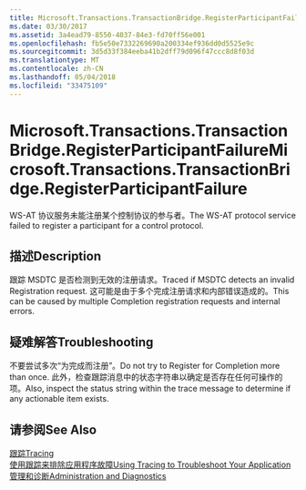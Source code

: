 ```yaml
---
title: Microsoft.Transactions.TransactionBridge.RegisterParticipantFailure
ms.date: 03/30/2017
ms.assetid: 3a4ead79-8550-4037-84e3-fd70ff56e001
ms.openlocfilehash: fb5e50e7332269690a200334ef936dd0d5525e9c
ms.sourcegitcommit: 3d5d33f384eeba41b2dff79d096f47ccc8d8f03d
ms.translationtype: MT
ms.contentlocale: zh-CN
ms.lasthandoff: 05/04/2018
ms.locfileid: "33475109"
---
```

# <a name="microsofttransactionstransactionbridgeregisterparticipantfailure"></a><span data-ttu-id="8c5a9-102">Microsoft.Transactions.TransactionBridge.RegisterParticipantFailure</span><span class="sxs-lookup"><span data-stu-id="8c5a9-102">Microsoft.Transactions.TransactionBridge.RegisterParticipantFailure</span></span>
<span data-ttu-id="8c5a9-103">WS-AT 协议服务未能注册某个控制协议的参与者。</span><span class="sxs-lookup"><span data-stu-id="8c5a9-103">The WS-AT protocol service failed to register a participant for a control protocol.</span></span>  
  
## <a name="description"></a><span data-ttu-id="8c5a9-104">描述</span><span class="sxs-lookup"><span data-stu-id="8c5a9-104">Description</span></span>  
 <span data-ttu-id="8c5a9-105">跟踪 MSDTC 是否检测到无效的注册请求。</span><span class="sxs-lookup"><span data-stu-id="8c5a9-105">Traced if MSDTC detects an invalid Registration request.</span></span> <span data-ttu-id="8c5a9-106">这可能是由于多个完成注册请求和内部错误造成的。</span><span class="sxs-lookup"><span data-stu-id="8c5a9-106">This can be caused by  multiple Completion registration requests and internal errors.</span></span>  
  
## <a name="troubleshooting"></a><span data-ttu-id="8c5a9-107">疑难解答</span><span class="sxs-lookup"><span data-stu-id="8c5a9-107">Troubleshooting</span></span>  
 <span data-ttu-id="8c5a9-108">不要尝试多次“为完成而注册”。</span><span class="sxs-lookup"><span data-stu-id="8c5a9-108">Do not try to Register for Completion more than once.</span></span>  <span data-ttu-id="8c5a9-109">此外，检查跟踪消息中的状态字符串以确定是否存在任何可操作的项。</span><span class="sxs-lookup"><span data-stu-id="8c5a9-109">Also, inspect the status string within the trace message to determine if any actionable item exists.</span></span>  
  
## <a name="see-also"></a><span data-ttu-id="8c5a9-110">请参阅</span><span class="sxs-lookup"><span data-stu-id="8c5a9-110">See Also</span></span>  
 [<span data-ttu-id="8c5a9-111">跟踪</span><span class="sxs-lookup"><span data-stu-id="8c5a9-111">Tracing</span></span>](../../../../../docs/framework/wcf/diagnostics/tracing/index.md)  
 [<span data-ttu-id="8c5a9-112">使用跟踪来排除应用程序故障</span><span class="sxs-lookup"><span data-stu-id="8c5a9-112">Using Tracing to Troubleshoot Your Application</span></span>](../../../../../docs/framework/wcf/diagnostics/tracing/using-tracing-to-troubleshoot-your-application.md)  
 [<span data-ttu-id="8c5a9-113">管理和诊断</span><span class="sxs-lookup"><span data-stu-id="8c5a9-113">Administration and Diagnostics</span></span>](../../../../../docs/framework/wcf/diagnostics/index.md)
